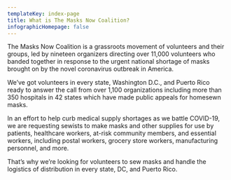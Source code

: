 ```yaml
---
templateKey: index-page
title: What is The Masks Now Coalition?
infographicHomepage: false
---
```

The Masks Now Coalition is a grassroots movement of volunteers and their groups, led by nineteen organizers directing over 11,000 volunteers who banded together in response to the urgent national shortage of masks brought on by the novel coronavirus outbreak in America.

We’ve got volunteers in every state, Washington D.C., and Puerto Rico ready to answer the call from over 1,100 organizations including more than 350 hospitals in 42 states which have made public appeals for homesewn masks.

In an effort to help curb medical supply shortages as we battle COVID-19, we are requesting sewists to make masks and other supplies for use by patients, healthcare workers, at-risk community members, and essential workers, including postal workers, grocery store workers, manufacturing personnel, and more.

That’s why we’re looking for volunteers to sew masks and handle the logistics of distribution in every state, DC, and Puerto Rico.